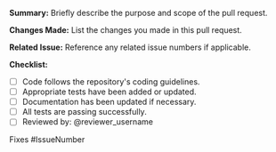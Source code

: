 **Summary:**
Briefly describe the purpose and scope of the pull request.

**Changes Made:**
List the changes you made in this pull request.

**Related Issue:**
Reference any related issue numbers if applicable.

**Checklist:**
- [ ] Code follows the repository's coding guidelines.
- [ ] Appropriate tests have been added or updated.
- [ ] Documentation has been updated if necessary.
- [ ] All tests are passing successfully.
- [ ] Reviewed by: @reviewer_username

Fixes #IssueNumber
